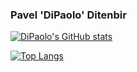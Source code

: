 ### Pavel 'DiPaolo' Ditenbir

<!--
**DiPaolo/DiPaolo** is a ✨ _special_ ✨ repository because its `README.md` (this file) appears on your GitHub profile.

Here are some ideas to get you started:

- 🔭 I’m currently working on ...
- 🌱 I’m currently learning ...
- 👯 I’m looking to collaborate on ...
- 🤔 I’m looking for help with ...
- 💬 Ask me about ...
- 📫 How to reach me: ...
- 😄 Pronouns: ...
- ⚡ Fun fact: ...
-->

[![DiPaolo's GitHub stats](https://github-readme-stats.vercel.app/api?username=dipaolo&count_private=true&show_icons=true)](https://github.com/dipaolo/github-readme-stats)

[![Top Langs](https://github-readme-stats.vercel.app/api/top-langs/?username=dipaolo&count_private=true)](https://github.com/dipaolo/github-readme-stats)
